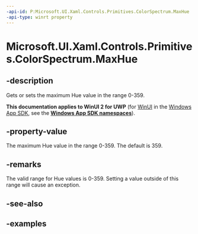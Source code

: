 ```yaml
---
-api-id: P:Microsoft.UI.Xaml.Controls.Primitives.ColorSpectrum.MaxHue
-api-type: winrt property
---
```

<!-- Property syntax.
public int MaxHue { get;  set; }
-->

# Microsoft.UI.Xaml.Controls.Primitives.ColorSpectrum.MaxHue


## -description

Gets or sets the maximum Hue value in the range 0-359.


**This documentation applies to WinUI 2 for UWP** (for [WinUI](/windows/apps/winui/winui3/) in the [Windows App SDK](/windows/apps/windows-app-sdk/), see the **[Windows App SDK namespaces](/windows/windows-app-sdk/api/winrt/)**).

## -property-value

The maximum Hue value in the range 0-359. The default is 359.


## -remarks

The valid range for Hue values is 0-359. Setting a value outside of this range will cause an exception.


## -see-also


## -examples


